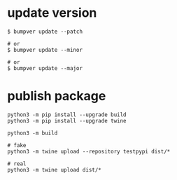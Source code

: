 

# update version

```shell
$ bumpver update --patch

# or
$ bumpver update --minor

# or
$ bumpver update --major
```


# publish package

```shell
python3 -m pip install --upgrade build
python3 -m pip install --upgrade twine

python3 -m build

# fake
python3 -m twine upload --repository testpypi dist/*

# real
python3 -m twine upload dist/*
```

